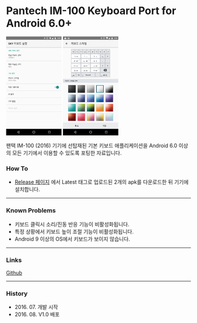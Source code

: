 # Pantech IM-100 Keyboard Port for Android 6.0+

<img src="Images/app_1.png" width="30%" height="30%" alt="Screenshot"></img>
<img src="Images/app_2.png" width="30%" height="30%" alt="Screenshot"></img>

팬택 IM-100 (2016) 기기에 선탑재된 기본 키보드 애플리케이션을
Android 6.0 이상의 모든 기기에서 이용할 수 있도록 포팅한 자료입니다.

### How To

* [Release 페이지](https://github.com/yymin1022/IM-100_Keyboard/releases) 에서 Latest 태그로 업로드된 2개의 apk를 다운로드한 뒤 기기에 설치합니다.

***

### Known Problems

* 키보드 클릭시 소리/진동 반응 기능이 비활성화됩니다.
* 특정 상황에서 키보드 높이 조절 기능이 비활성화됩니다.
* Android 9 이상의 OS에서 키보드가 보이지 않습니다.

***

### Links

[Github](https://github.com/yymin1022/IM-100_Keyboard)

***

### History
* 2016\. 07\. 개발 시작
* 2016\. 08\. V1\.0 배포
